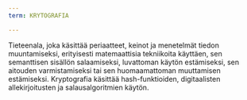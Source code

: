 ```yaml
---
term: KRYTOGRAFIA

---
```

Tieteenala, joka käsittää periaatteet, keinot ja menetelmät tiedon muuntamiseksi, erityisesti matemaattisia tekniikoita käyttäen, sen semanttisen sisällön salaamiseksi, luvattoman käytön estämiseksi, sen aitouden varmistamiseksi tai sen huomaamattoman muuttamisen estämiseksi. Kryptografia käsittää hash-funktioiden, digitaalisten allekirjoitusten ja salausalgoritmien käytön.